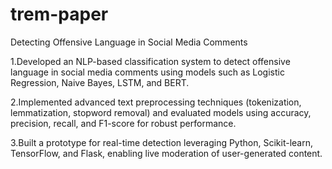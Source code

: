 # trem-paper
Detecting Offensive Language in Social Media Comments

1.Developed an NLP-based classification system to detect offensive language in social media comments using models such as Logistic Regression, Naive Bayes, LSTM, and BERT.

2.Implemented advanced text preprocessing techniques (tokenization, lemmatization, stopword removal) and evaluated models using accuracy, precision, recall, and F1-score for robust performance.

3.Built a prototype for real-time detection leveraging Python, Scikit-learn, TensorFlow, and Flask, enabling live moderation of user-generated content.
